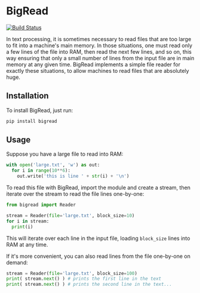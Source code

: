 # BigRead

[![Build Status](https://travis-ci.org/duhaime/big-read.svg?branch=master)](https://travis-ci.org/duhaime/big-read)

In text processing, it is sometimes necessary to read files that are too large to fit into a machine's main memory. In those situations, one must read only a few lines of the file into RAM, then read the next few lines, and so on, this way ensuring that only a small number of lines from the input file are in main memory at any given time. BigRead implements a simple file reader for exactly these situations, to allow machines to read files that are absolutely huge.

## Installation

To install BigRead, just run:

```bash
pip install bigread
```

## Usage

Suppose you have a large file to read into RAM:

```python
with open('large.txt', 'w') as out:
  for i in range(10**6):
    out.write('this is line ' + str(i) + '\n')
```

To read this file with BigRead, import the module and create a stream, then iterate over the stream to read the file lines one-by-one:

```python
from bigread import Reader

stream = Reader(file='large.txt', block_size=10)
for i in stream:
  print(i)
```

This will iterate over each line in the input file, loading `block_size` lines into RAM at any time.

If it's more convenient, you can also read lines from the file one-by-one on demand:

```python
stream = Reader(file='large.txt', block_size=100)
print( stream.next() ) # prints the first line in the text
print( stream.next() ) # prints the second line in the text...
```
